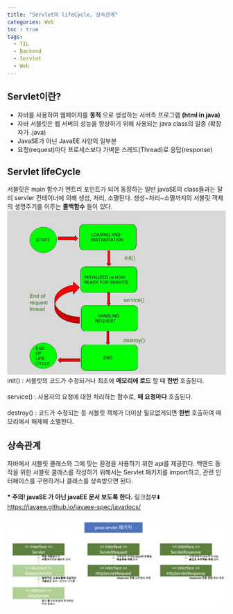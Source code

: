 ```yaml
---
title: "Servlet의 lifeCycle, 상속관계"
categories: Web
toc : true
tags:
  - TIL
  - Backend
  - Servlet
  - Web
---
```


## Servlet이란?

- 자바를 사용하여 웹페이지를 __동적__ 으로 생성하는 서버측 프로그램 __(html in java)__
- 자바 서블릿은 웹 서버의 성능을 향상하기 위해 사용되는 java class의 일종 (확장자가 .java)
- JavaSE가 아닌 JavaEE 사양의 일부분
- 요청(request)마다 프로세스보다 가벼운 스레드(Thread)로 응답(response)

## Servlet lifeCycle

서블릿은 main 함수가 엔트리 포인트가 되어 동장하는 일반 javaSE의 class들과는 달리 servler 컨테이너에 의해 생성, 처리, 소멸된다.
생성~처리~소멸까지의 서블릿 객체의 생명주기를 이루는 __콜백함수__ 들이 있다.
<br>
![](/assets/backend/Life-Cycle-Of-Servlet.jpg)
<br>
init() : 서블릿의 코드가 수정되거나 최초에 __메모리에 로드__ 할 때 __한번__ 호출된다.<br><br>
service() : 사용자의 요청에 대한 처리하는 함수로, __매 요청마다__ 호출된다.<br><br>
destroy() : 코드가 수정되는 등 서블릿 객체가 더이상 필요없게되면 __한번__ 호출하여 메모리에서 해제해 소멸한다.

## 상속관계
자바에서 서블릿 클래스와 그에 맞는 환경을 사용하기 위한 api를 제공한다. 백엔드 동작을 위한 서블릿 클래스를 작성하기 위해서는 Servlet 패키지를 import하고, 관련 인터페이스를 구현하거나 클래스를 상속받으면 된다.<br><br>
__\* 주의! javaSE 가 아닌 javaEE 문서 보도록 한다.__ 링크첨부⬇️<br>
https://javaee.github.io/javaee-spec/javadocs/<br><br>
![](/assets/backend/servlet-api.png)
